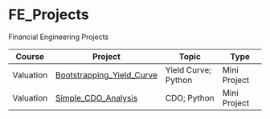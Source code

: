 # FE_Projects
Financial Engineering Projects

|Course|Project|Topic|Type|
|---|-----|--------|-----|
| Valuation | [Bootstrapping_Yield_Curve](https://github.com/ck2w/FE_Projects/tree/main/Bootstrapping_Yield_curve/) | Yield Curve; Python | Mini Project | 
| Valuation | [Simple_CDO_Analysis](https://github.com/ck2w/FE_Projects/tree/main/Simple_CDO_Analysis/) | CDO; Python | Mini Project |